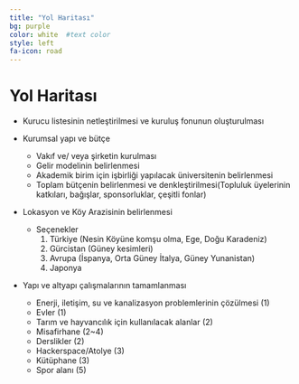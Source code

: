 ```yaml
---
title: "Yol Haritası"
bg: purple    
color: white  #text color
style: left
fa-icon: road
---
```


# Yol Haritası

- Kurucu listesinin netleştirilmesi ve kuruluş fonunun oluşturulması

- Kurumsal yapı ve bütçe
  * Vakıf ve/ veya şirketin kurulması
  * Gelir modelinin belirlenmesi
  * Akademik birim için işbirliği yapılacak üniversitenin belirlenmesi
  * Toplam bütçenin belirlenmesi ve denkleştirilmesi(Topluluk üyelerinin katkıları, bağışlar, sponsorluklar, çeşitli fonlar) 
 
- Lokasyon ve Köy Arazisinin belirlenmesi
  * Seçenekler 
    1. Türkiye (Nesin Köyüne komşu olma, Ege, Doğu Karadeniz)
    2. Gürcistan (Güney kesimleri)
    3. Avrupa (İspanya, Orta Güney İtalya, Güney Yunanistan)
    4. Japonya

- Yapı ve altyapı çalışmalarının tamamlanması
  * Enerji, iletişim, su ve kanalizasyon problemlerinin çözülmesi (1)
  * Evler (1)
  * Tarım ve hayvancılık için kullanılacak alanlar (2)
  * Misafirhane (2~4)
  * Derslikler (2)
  * Hackerspace/Atolye (3)
  * Kütüphane (3)
  * Spor alanı (5)

